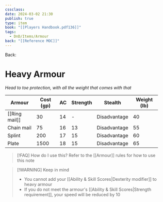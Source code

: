 ```yaml
---
cssclass: 
date: 2024-03-02 21:30
publish: true
type: item
book: "[[Players Handbook.pdf136]]"
tags:
  - DnD/Items/Armour
back: "[[Reference MOC]]"
---
```

Back: 
# Heavy Armour
*Head to toe protection, with all the weight that comes with that*

| Armour        | Cost (gp) | AC  | Strength | Stealth      | Weight (lb) |
| ------------- | --------- | --- | -------- | ------------ | ----------- |
| [[Ring mail]] | 30        | 14  | -        | Disadvantage | 40          |
| Chain mail    | 75        | 16  | 13       | Disadvantage | 55          |
| Splint        | 200       | 17  | 15       | Disadvantage | 60          |
| Plate         | 1500      | 18  | 15       | Disadvantage | 65          |

> [!FAQ] How do I use this? 
> Refer to the [[Armour]] rules for how to use this note

> [!WARNING] Keep in mind
> - You cannot add your [[Ability & Skill Scores|Dexterity modifier]] to heavy armour
> - If you do not meet the armour's [[Ability & Skill Scores|Strength requirement]], your speed will be reduced by 10
